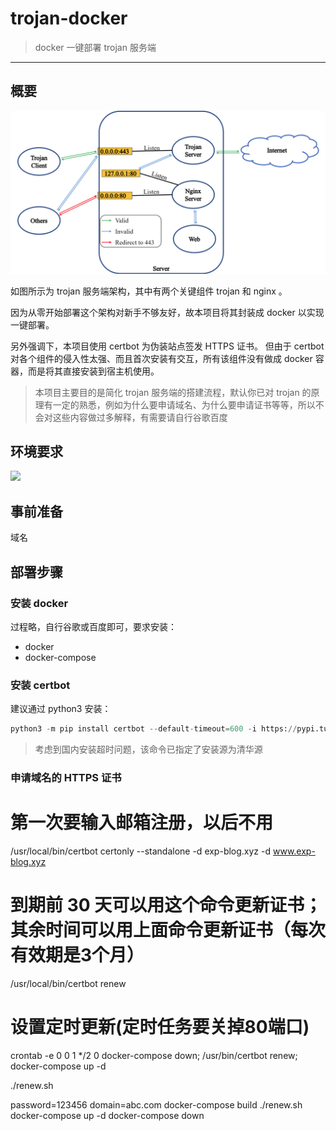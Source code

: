 # trojan-docker

> docker 一键部署 trojan 服务端

------

## 概要

![](imgs/trojan.png)

如图所示为 trojan 服务端架构，其中有两个关键组件 trojan 和 nginx 。

因为从零开始部署这个架构对新手不够友好，故本项目将其封装成 docker 以实现一键部署。

另外强调下，本项目使用 certbot 为伪装站点签发 HTTPS 证书。 但由于 certbot 对各个组件的侵入性太强、而且首次安装有交互，所有该组件没有做成 docker 容器，而是将其直接安装到宿主机使用。

> 本项目主要目的是简化 trojan 服务端的搭建流程，默认你已对 trojan 的原理有一定的熟悉，例如为什么要申请域名、为什么要申请证书等等，所以不会对这些内容做过多解释，有需要请自行谷歌百度

## 环境要求

![](https://img.shields.io/badge/Platform-Linux%20x64-brightgreen.svg)


## 事前准备

域名


## 部署步骤

### 安装 docker

过程略，自行谷歌或百度即可，要求安装：

- docker
- docker-compose

### 安装 certbot

建议通过 python3 安装：

```python
python3 -m pip install certbot --default-timeout=600 -i https://pypi.tuna.tsinghua.edu.cn/simple
```

> 考虑到国内安装超时问题，该命令已指定了安装源为清华源

### 申请域名的 HTTPS 证书



# 第一次要输入邮箱注册，以后不用
/usr/local/bin/certbot certonly --standalone -d exp-blog.xyz -d www.exp-blog.xyz

# 到期前 30 天可以用这个命令更新证书； 其余时间可以用上面命令更新证书（每次有效期是3个月）
/usr/local/bin/certbot renew

# 设置定时更新(定时任务要关掉80端口)
crontab -e
0 0 1 */2 0 docker-compose down; /usr/bin/certbot renew; docker-compose up -d


./renew.sh



password=123456 domain=abc.com docker-compose build
./renew.sh
docker-compose up -d
docker-compose down
